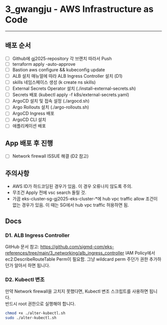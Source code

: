 # 3_gwangju - AWS Infrastructure as Code
---

## 배포 순서
- [ ] Github에 gj2025-repository 각 브랜치 따라서 Push
- [ ] terraform apply -auto-approve
- [ ] Bastion aws configure && kubeconfig update
- [ ] ALB 설치 매뉴얼에 따라 ALB Ingress Controller 설치 (D1)
- [ ] skills 네임스페이스 생성 (k create ns skills)
- [ ] External Secrets Operator 설치 (./install-external-secrets.sh)
- [ ] Secrets 배포 (kubectl apply -f k8s/external-secrets.yaml)
- [ ] ArgoCD 설치 및 접속 설정 (./argocd.sh)
- [ ] Argo Rollouts 설치 (./argo-rollouts.sh)
- [ ] ArgoCD Ingress 배포
- [ ] ArgoCD CLI 설치
- [ ] 애플리케이션 배포

## App 배포 후 진행
- [ ] Network firewall ISSUE 해결 (D2 참고)

## 주의사항
- AWS ID가 하드코딩된 경우가 있음. 이 경우 오류나지 않도록 주의.
- 무조건 Apply 전에 vsc search 돌릴 것.
- 가끔 eks-cluster-sg-gj2025-eks-cluster-*에 hub vpc traffic allow 조건이 없는 경우가 있음. 이 때는 SG에서 hub vpc traffic 허용하면 됨.

## Docs
### D1. ALB Ingress Controller
GitHub 문서 참고: https://github.com/sigmd-com/eks-references/tree/main/3_networking/alb_ingress_controller
IAM Policy에서 ec2:DescribeRouteTable Perm이 필요함. 그냥 wildcard perm 주던가 권한 추가하던가 알아서 하면 됩니다.

### D2. Kubectl 변조
만약 Network firewall을 고치지 못했다면, Kubectl 변조 스크립트를 사용하면 됩니다.  
반드시 root 권한으로 실행해야 합니다.  
```sh
chmod +x ./alter-kubectl.sh
sudo ./alter-kubectl.sh
```